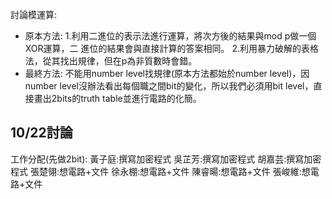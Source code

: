 討論模運算:
* 原本方法:
1.利用二進位的表示法進行運算，將次方後的結果與mod p做一個XOR運算，二     進位的結果會與直接計算的答案相同。
2.利用暴力破解的表格法，從其找出規律，但在p為非質數時會錯。
* 最終方法:
不能用number level找規律(原本方法都始於number level)，因number level沒辦法看出每個職之間bit的變化，所以我們必須用bit level，直接畫出2bits的truth table並進行電路的化簡。
## 10/22討論
工作分配(先做2bit):
黃子庭:撰寫加密程式
吳芷芳:撰寫加密程式
胡嘉芸:撰寫加密程式
張楚翎:想電路+文件
徐永棚:想電路+文件
陳睿暘:想電路+文件
張峻維:想電路+文件
